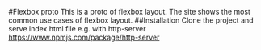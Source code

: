 #Flexbox proto
This is a proto of flexbox layout. The site shows the most common use cases of flexbox layout.
##Installation
Clone the project and serve index.html file e.g. with http-server https://www.npmjs.com/package/http-server
